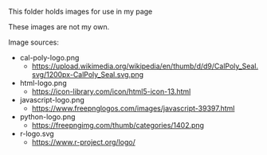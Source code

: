This folder holds images for use in my page

These images are not my own.

Image sources:
  - cal-poly-logo.png
    - https://upload.wikimedia.org/wikipedia/en/thumb/d/d9/CalPoly_Seal.svg/1200px-CalPoly_Seal.svg.png
  - html-logo.png
    - https://icon-library.com/icon/html5-icon-13.html
  - javascript-logo.png
    - https://www.freepnglogos.com/images/javascript-39397.html 
  - python-logo.png
    - https://freepngimg.com/thumb/categories/1402.png  
  - r-logo.svg
    - https://www.r-project.org/logo/
